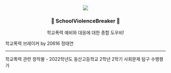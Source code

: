 <div align=center>
<image src="https://github.com/error0918/SchoolViolenceBreaker/blob/master/app/src/main/res/mipmap-xxxhdpi/ic_launcher_round.png?raw=true"/>
  
### 🚨 SchoolViolenceBreaker 🚨
학교폭력 예비와 대응에 대한 종합 도우비!

</div>
  
<div align=end<

##### 학교폭력 브레이커 by 20616 정태연

</div>

---

<div algin=end>

학교폭력 관련 창작물 - 2022학년도 동산고등학교 2학년 2학기 사회문제 탐구 수행평가
  
</div>
